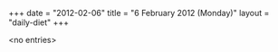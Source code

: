 +++
date = "2012-02-06"
title = "6 February 2012 (Monday)"
layout = "daily-diet"
+++

\<no entries\>